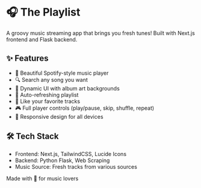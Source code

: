 
# 🎧 The Playlist

A groovy music streaming app that brings you fresh tunes! Built with Next.js frontend and Flask backend.

## ✨ Features

- 🎵 Beautiful Spotify-style music player
- 🔍 Search any song you want
- 🎨 Dynamic UI with album art backgrounds
- 🔄 Auto-refreshing playlist
- 💖 Like your favorite tracks
- 🎮 Full player controls (play/pause, skip, shuffle, repeat)
- 🌟 Responsive design for all devices

## 🛠️ Tech Stack

- Frontend: Next.js, TailwindCSS, Lucide Icons
- Backend: Python Flask, Web Scraping
- Music Source: Fresh tracks from various sources

Made with 💝 for music lovers
